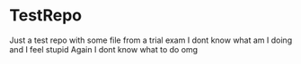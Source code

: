 # TestRepo
Just a test repo with some file from a trial exam
I dont know what am I doing and I feel stupid
Again I dont know what to do omg